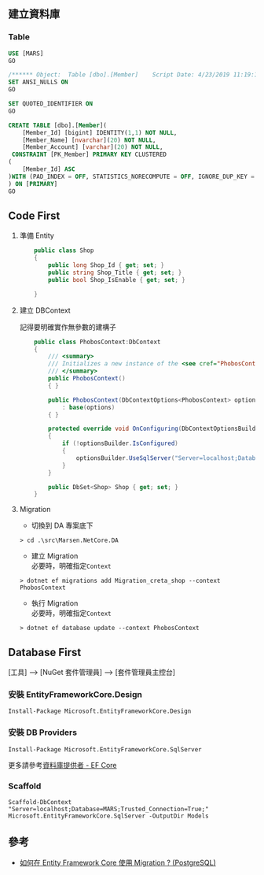 ## 建立資料庫

### Table

```sql
USE [MARS]
GO

/****** Object:  Table [dbo].[Member]    Script Date: 4/23/2019 11:19:15 PM ******/
SET ANSI_NULLS ON
GO

SET QUOTED_IDENTIFIER ON
GO

CREATE TABLE [dbo].[Member](
	[Member_Id] [bigint] IDENTITY(1,1) NOT NULL,
	[Member_Name] [nvarchar](20) NOT NULL,
	[Member_Account] [varchar](20) NOT NULL,
 CONSTRAINT [PK_Member] PRIMARY KEY CLUSTERED 
(
	[Member_Id] ASC
)WITH (PAD_INDEX = OFF, STATISTICS_NORECOMPUTE = OFF, IGNORE_DUP_KEY = OFF, ALLOW_ROW_LOCKS = ON, ALLOW_PAGE_LOCKS = ON) ON [PRIMARY]
) ON [PRIMARY]
GO

```

## Code First

1. 準備 Entity

    ```csharp
        public class Shop
        {
            public long Shop_Id { get; set; }
            public string Shop_Title { get; set; }
            public bool Shop_IsEnable { get; set; }

        }
    ```

2. 建立 DBContext

    記得要明確實作無參數的建構子
    ```csharp
        public class PhobosContext:DbContext
        {
            /// <summary>
            /// Initializes a new instance of the <see cref="PhobosContext" /> class.
            /// </summary>
            public PhobosContext()
            { }

            public PhobosContext(DbContextOptions<PhobosContext> options)
                : base(options)
            { }

            protected override void OnConfiguring(DbContextOptionsBuilder optionsBuilder)
            {
                if (!optionsBuilder.IsConfigured)
                {
                    optionsBuilder.UseSqlServer("Server=localhost;Database=Phobos;Trusted_Connection=True;");
                }
            }

            public DbSet<Shop> Shop { get; set; }
        }
    ```

3. Migration
   - 切換到 DA 專案底下
    ```shell
    > cd .\src\Marsen.NetCore.DA
    ```

   - 建立 Migration   
    必要時，明確指定`Context`
    ```shell
    > dotnet ef migrations add Migration_creta_shop --context PhobosContext  
    ```

   - 執行 Migration   
    必要時，明確指定`Context`
    ```shell
    > dotnet ef database update --context PhobosContext
    ```

## Database First

[工具] –> [NuGet 套件管理員] –> [套件管理員主控台]

### 安裝 EntityFrameworkCore.Design

```shell
Install-Package Microsoft.EntityFrameworkCore.Design
```

### 安裝 DB Providers

```shell
Install-Package Microsoft.EntityFrameworkCore.SqlServer
```

更多請參考[資料庫提供者 - EF Core](https://docs.microsoft.com/zh-tw/ef/core/providers/index)

### Scaffold

```shell
Scaffold-DbContext "Server=localhost;Database=MARS;Trusted_Connection=True;" Microsoft.EntityFrameworkCore.SqlServer -OutputDir Models
```



## 參考
- [如何在 Entity Framework Core 使用 Migration ? (PostgreSQL)](https://oomusou.io/efcore/migration/)